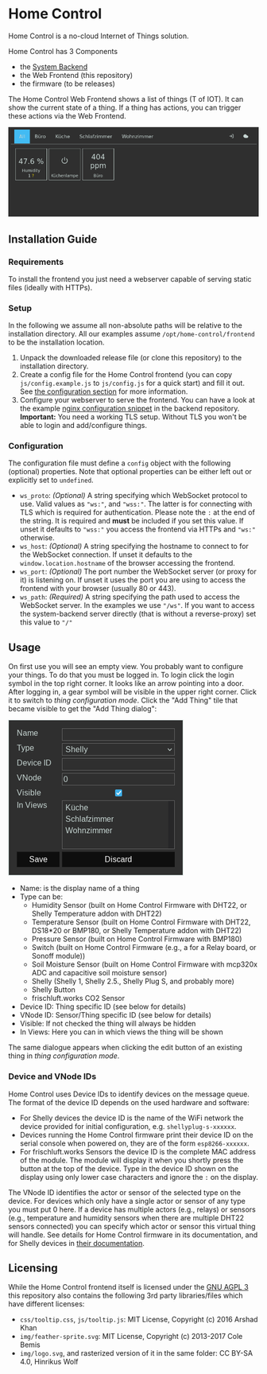 # Home Control

Home Control is a no-cloud Internet of Things solution. 

Home Control has 3 Components
- the [System Backend](../system-backend/README.md) 
- the Web Frontend (this repository)
- the firmware (to be releases)

The Home Control Web Frontend shows a list of things (T of IOT). It can show the current state of a thing.
If a thing has actions, you can trigger these actions via the Web Frontend.

![Screenshot of the Web Frontend](doc/demo.png)
## Installation Guide
### Requirements
To install the frontend you just need a webserver capable of serving static files (ideally with HTTPs).

### Setup
In the following we assume all non-absolute paths will be relative to the installation directory.
All our examples assume `/opt/home-control/frontend` to be the installation location.

1. Unpack the downloaded release file (or clone this repository) to the installation directory.
1. Create a config file for the Home Control frontend (you can copy `js/config.example.js` to `js/config.js` for a quick start) and fill it out.
   See [the configuration section](#Configuration) for more information.
1. Configure your webserver to serve the frontend.
   You can have a look at the example [nginx configuration snippet](../system-backend/examples/nginx-home-control-snippet.conf) in the backend repository.
   **Important:** You need a working TLS setup.
   Without TLS you won't be able to login and add/configure things.

### Configuration
The configuration file must define a `config` object with the following (optional) properties.
Note that optional properties can be either left out or explicitly set to `undefined`.

- `ws_proto`: *(Optional)* A string specifying which WebSocket protocol to use.
  Valid values as `"ws:"`, and `"wss:"`.
  The latter is for connecting with TLS which is required for authentication. 
  Please note the `:` at the end of the string.
  It is required and **must** be included if you set this value.
  If unset it defaults to `"wss:"` you access the frontend via HTTPs and `"ws:"` otherwise.
- `ws_host`: *(Optional)* A string specifying the hostname to connect to for the WebSocket connection.
  If unset it defaults to the `window.location.hostname` of the browser accessing the frontend.
- `ws_port`: *(Optional)* The port number the WebSocket server (or proxy for it) is listening on.
  If unset it uses the port you are using to access the frontend with your browser (usually 80 or 443).
- `ws_path`: *(Required)* A string specifying the path used to access the WebSocket server.
  In the examples we use `"/ws"`.
  If you want to access the system-backend server directly (that is without a reverse-proxy) set this value to `"/"`
 

## Usage
On first use you will see an empty view.
You probably want to configure your things.
To do that you must be logged in.
To login click the login symbol in the top right corner.
It looks like an arrow pointing into a door.
After logging in, a gear symbol will be visible in the upper right corner.
Click it to switch to *thing configuration mode*.
Click the "Add Thing" tile that became visible to get the "Add Thing dialog":

![](doc/create-dialogue.png)

- Name: is the display name of a thing
- Type can be:
  * Humidity Sensor (built on Home Control Firmware with DHT22, or Shelly Temperature addon with DHT22)
  * Temperature Sensor (built on Home Control Firmware with DHT22, DS18*20 or BMP180, or Shelly Temperature addon with DHT22)
  * Pressure Sensor (built on Home Control Firmware with BMP180)  
  * Switch (built on Home Control Firmware (e.g., a for a  Relay board, or Sonoff module))
  * Soil Moisture Sensor (built on Home Control Firmware with mcp320x ADC and capacitive soil moisture sensor)
  * Shelly (Shelly 1, Shelly 2.5., Shelly Plug S, and probably more)
  * Shelly Button
  * frischluft.works CO2 Sensor
- Device ID: Thing specific ID (see below for details)
- VNode ID: Sensor/Thing specific ID (see below for details)
- Visible: If not checked the thing will always be hidden
- In Views: Here you can in which views the thing will be shown

The same dialogue appears when clicking the edit button of an existing thing in *thing configuration mode*.

### Device and VNode IDs
Home Control uses Device IDs to identify devices on the message queue.
The format of the device ID depends on the used hardware and software:
- For Shelly devices the device ID is the name of the WiFi network the device provided for initial configuration, e.g. `shellyplug-s-xxxxxx`.
- Devices running the Home Control firmware print their device ID on the serial console when powered on, they are of the form `esp8266-xxxxxx`.
- For frischluft.works Sensors the device ID is the complete MAC address of the module.
  The module will display it when you shortly press the button at the top of the device.
  Type in the device ID shown on the display using only lower case characters and ignore the `:` on the display.    
    
The VNode ID identifies the actor or sensor of the selected type on the device.
For devices which only have a single actor or sensor of any type you must put 0 here.
If a device has multiple actors (e.g., relays) or sensors (e.g., temperature and humidity sensors when there are multiple DHT22 sensors connected) you can specify which actor or sensor this virtual thing will handle.
See details for Home Control firmware in its documentation, and for Shelly devices in [their documentation](https://shelly-api-docs.shelly.cloud/).

## Licensing
While the Home Control frontend itself is licensed under the [GNU AGPL 3](LICENSE) this repository also contains the following 3rd party libraries/files which have different licenses:
- `css/tooltip.css`, `js/tooltip.js`: MIT License, Copyright (c) 2016 Arshad Khan
- `img/feather-sprite.svg`: MIT License, Copyright (c) 2013-2017 Cole Bemis
- `img/logo.svg`, and rasterized version of it in the same folder: CC BY-SA 4.0, Hinrikus Wolf
